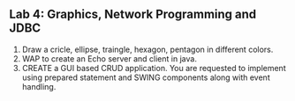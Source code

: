## Lab 4: Graphics, Network Programming and JDBC
1. Draw a cricle, ellipse, traingle, hexagon, pentagon in different colors.
2. WAP to create an Echo server and client in java. 
3. CREATE a GUI based CRUD application. You are requested to implement using prepared statement and SWING components along with event handling.


